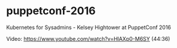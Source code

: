 # puppetconf-2016

Kubernetes for Sysadmins - Kelsey Hightower at PuppetConf 2016

Video: <https://www.youtube.com/watch?v=HlAXp0-M6SY> (44:36)

<!-- EOF -->
